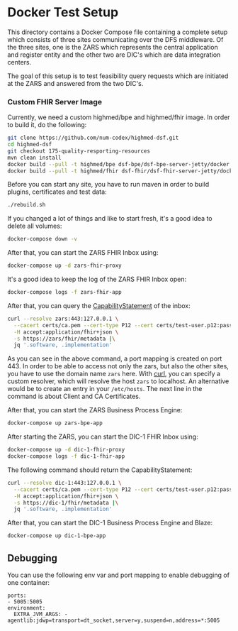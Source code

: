 # Docker Test Setup

This directory contains a Docker Compose file containing a complete setup which consists of three sites communicating
over the DFS middleware. Of the three sites, one is the ZARS which represents the central application and register
entity and the other two are DIC's which are data integration centers.

The goal of this setup is to test feasibility query requests which are initiated at the ZARS and answered from the two
DIC's.

### Custom FHIR Server Image

Currently, we need a custom highmed/bpe and highmed/fhir image. In order to build it, do the following:

```sh
git clone https://github.com/num-codex/highmed-dsf.git
cd highmed-dsf
git checkout 175-quality-resporting-resources
mvn clean install
docker build --pull -t highmed/bpe dsf-bpe/dsf-bpe-server-jetty/docker
docker build --pull -t highmed/fhir dsf-fhir/dsf-fhir-server-jetty/docker
```

Before you can start any site, you have to run maven in order to build plugins, certificates and test data:

```sh
./rebuild.sh
```

If you changed a lot of things and like to start fresh, it's a good idea to delete all volumes:

```sh
docker-compose down -v
```

After that, you can start the ZARS FHIR Inbox using:

```sh
docker-compose up -d zars-fhir-proxy
```

It's a good idea to keep the log of the ZARS FHIR Inbox open:

```sh
docker-compose logs -f zars-fhir-app
```

After that, you can query the [CapabilityStatement][1] of the inbox:

```sh
curl --resolve zars:443:127.0.0.1 \
  --cacert certs/ca.pem --cert-type P12 --cert certs/test-user.p12:password \
  -H accept:application/fhir+json \
  -s https://zars/fhir/metadata |\
  jq '.software, .implementation'
```

As you can see in the above command, a port mapping is created on port 443. In order to be able to access not only the
zars, but also the other sites, you have to use the domain name `zars` here. With [curl][2], you can specify a custom
resolver, which will resolve the host `zars` to localhost. An alternative would be to create an entry in
your `/etc/hosts`. The next line in the command is about Client and CA Certificates.

After that, you can start the ZARS Business Process Engine:

```sh
docker-compose up zars-bpe-app
```

After starting the ZARS, you can start the DIC-1 FHIR Inbox using:

```sh
docker-compose up -d dic-1-fhir-proxy
docker-compose logs -f dic-1-fhir-app
```

The following command should return the CapabilityStatement:

```sh
curl --resolve dic-1:443:127.0.0.1 \
  --cacert certs/ca.pem --cert-type P12 --cert certs/test-user.p12:password \
  -H accept:application/fhir+json \
  -s https://dic-1/fhir/metadata |\
  jq '.software, .implementation'
```

After that, you can start the DIC-1 Business Process Engine and Blaze:

```sh
docker-compose up dic-1-bpe-app
```

## Debugging

You can use the following env var and port mapping to enable debugging of one container:

```
ports:
- 5005:5005
environment:
  EXTRA_JVM_ARGS: -agentlib:jdwp=transport=dt_socket,server=y,suspend=n,address=*:5005
```

[1]: <https://www.hl7.org/fhir/capabilitystatement.html>

[2]: <https://curl.se>
